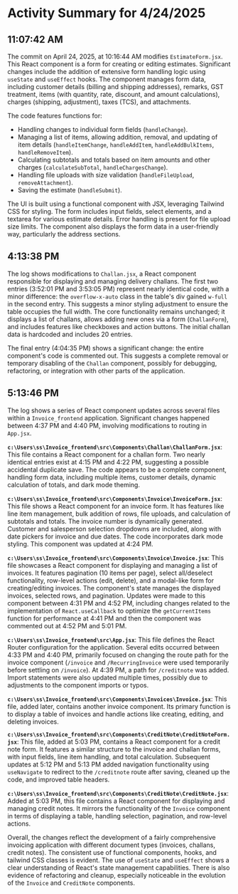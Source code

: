 # Activity Summary for 4/24/2025

## 11:07:42 AM
The commit on April 24, 2025, at 10:16:44 AM modifies `EstimateForm.jsx`.  This React component is a form for creating or editing estimates.  Significant changes include the addition of extensive form handling logic using `useState` and `useEffect` hooks. The component manages form data, including customer details (billing and shipping addresses), remarks, GST treatment, items (with quantity, rate, discount, and amount calculations), charges (shipping, adjustment), taxes (TCS), and attachments.  

The code features functions for:

*   Handling changes to individual form fields (`handleChange`).
*   Managing a list of items, allowing addition, removal, and updating of item details (`handleItemChange`, `handleAddItem`, `handleAddBulkItems`, `handleRemoveItem`).
*   Calculating subtotals and totals based on item amounts and other charges (`calculateSubTotal`, `handleChargesChange`).
*   Handling file uploads with size validation (`handleFileUpload`, `removeAttachment`).
*   Saving the estimate (`handleSubmit`).

The UI is built using a functional component with JSX, leveraging Tailwind CSS for styling. The form includes input fields, select elements, and a textarea for various estimate details.  Error handling is present for file upload size limits.  The component also displays the form data in a user-friendly way, particularly the address sections.


## 4:13:38 PM
The log shows modifications to `Challan.jsx`, a React component responsible for displaying and managing delivery challans.  The first two entries (3:52:01 PM and 3:53:05 PM)  represent nearly identical code, with a minor difference: the `overflow-x-auto` class in the table's div gained `w-full` in the second entry. This suggests a minor styling adjustment to ensure the table occupies the full width. The core functionality remains unchanged; it displays a list of challans, allows adding new ones via a form (`ChallanForm`), and includes features like checkboxes and action buttons. The initial challan data is hardcoded and includes 20 entries.

The final entry (4:04:35 PM) shows a significant change: the entire component's code is commented out.  This suggests a complete removal or temporary disabling of the `Challan` component, possibly for debugging, refactoring, or integration with other parts of the application.


## 5:13:46 PM
The log shows a series of React component updates across several files within a  `Invoice_frontend` application.  Significant changes happened between 4:37 PM and 4:40 PM, involving modifications to routing in `App.jsx`.

**`c:\Users\ss\Invoice_frontend\src\Components\Challan\ChallanForm.jsx`**: This file contains a React component for a challan form.  Two nearly identical entries exist at 4:15 PM and 4:22 PM, suggesting a possible accidental duplicate save. The code appears to be a complete component, handling form data, including multiple items, customer details,  dynamic calculation of totals, and dark mode theming.


**`c:\Users\ss\Invoice_frontend\src\Components\Invoice\InvoiceForm.jsx`**: This file shows a React component for an invoice form.  It has features like line item management, bulk addition of rows, file uploads, and calculation of subtotals and totals.  The invoice number is dynamically generated.  Customer and salesperson selection dropdowns are included, along with date pickers for invoice and due dates. The code incorporates dark mode styling.  This component was updated at 4:24 PM.

**`c:\Users\ss\Invoice_frontend\src\Components\Invoice\Invoice.jsx`**: This file showcases a React component for displaying and managing a list of invoices. It features pagination (10 items per page), select all/deselect functionality,  row-level actions (edit, delete), and a modal-like form for creating/editing invoices.  The component's state manages the displayed invoices, selected rows, and pagination.  Updates were made to this component between 4:31 PM and 4:52 PM, including changes related to the implementation of `React.useCallback` to optimize the `getCurrentItems` function for performance at 4:41 PM and then the component was commented out at 4:52 PM and 5:01 PM.

**`c:\Users\ss\Invoice_frontend\src\App.jsx`**: This file defines the React Router configuration for the application. Several edits occurred between 4:33 PM and 4:40 PM, primarily focused on changing the route path for the invoice component (`/invoice` and `/RecurringInvoice` were used temporarily before settling on `/invoice`). At 4:39 PM, a path for `/creditnote` was added.  Import statements were also updated multiple times, possibly due to adjustments to the component imports or typos.

**`c:\Users\ss\Invoice_frontend\src\Components\Invoices\Invoice.jsx`**:  This file, added later, contains another invoice component. Its primary function is to display a table of invoices and handle actions like creating, editing, and deleting invoices.

**`c:\Users\ss\Invoice_frontend\src\Components\CreditNote\CreditNoteForm.jsx`**: This file, added at 5:03 PM, contains a React component for a credit note form.  It features a similar structure to the invoice and challan forms, with input fields, line item handling, and total calculation.  Subsequent updates at 5:12 PM and 5:13 PM added navigation functionality using `useNavigate` to redirect to the `/creditnote` route after saving, cleaned up the code, and improved table headers.

**`c:\Users\ss\Invoice_frontend\src\Components\CreditNote\CreditNote.jsx`**: Added at 5:03 PM, this file contains a React component for displaying and managing credit notes.  It mirrors the functionality of the `Invoice` component in terms of displaying a table, handling selection, pagination, and row-level actions.


Overall, the changes reflect the development of a fairly comprehensive invoicing application with different document types (invoices, challans, credit notes).  The consistent use of functional components, hooks, and tailwind CSS classes is evident.  The use of `useState` and `useEffect` shows a clear understanding of React's state management capabilities. There is also evidence of refactoring and cleanup, especially noticeable in the evolution of the `Invoice` and `CreditNote` components.
